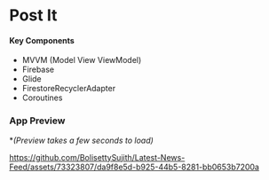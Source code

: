 # Post It

#### Key Components
- MVVM (Model View ViewModel)
- Firebase
- Glide
- FirestoreRecyclerAdapter
- Coroutines

### App Preview
**(Preview takes a few seconds to load)*

https://github.com/BolisettySujith/Latest-News-Feed/assets/73323807/da9f8e5d-b925-44b5-8281-bb0653b7200a

